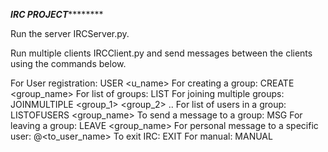 *********************************IRC PROJECT*****************************************


Run the server IRCServer.py. 

Run multiple clients IRCClient.py and send messages between the clients using the commands below.

For User registration: USER <u_name> 
For creating a group: CREATE <group_name> 
For list of groups: LIST 
For joining multiple groups: JOINMULTIPLE <group_1> <group_2> .. 
For list of users in a group: LISTOFUSERS <group_name> 
To send a message to a group: MSG <groupname> <message>
For leaving a group: LEAVE <group_name> 
For personal message to a specific user: @<to_user_name> <message> 
To exit IRC: EXIT 
For manual: MANUAL

